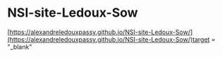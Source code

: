 # NSI-site-Ledoux-Sow

[https://alexandreledouxpassy.github.io/NSI-site-Ledoux-Sow/](https://alexandreledouxpassy.github.io/NSI-site-Ledoux-Sow/)target = "_blank"
